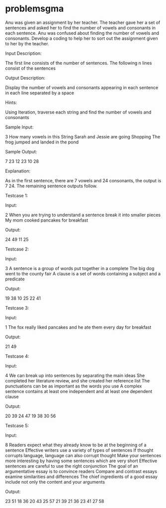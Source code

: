 # problemsgma
Anu was given an assignment by her teacher. The teacher gave her a set of sentences and asked her to find the number of vowels and consonants in each sentence. Anu was confused about finding the number of vowels and consonants. Develop a coding to help her to sort out the assignment given to her by the teacher.

Input Description:

The first line consists of the number of sentences. The following n lines consist of the sentences

Output Description: 

Display the number of vowels and consonants appearing in each sentence in each line separated by a space

Hints:

Using Iteration, traverse each string and find the number of vowels and consonants

Sample Input:

3
How many vowels in this String
Sarah and Jessie are going Shopping
The frog jumped and landed in the pond

Sample Output:

7 23
12 23
10 28

Explanation:

As in the first sentence, there are 7 vowels and 24 consonants, the output is 7 24. The remaining sentence outputs follow.

Testcase 1:

Input:

2
When you are trying to understand a sentence break it into smaller pieces
My mom cooked pancakes for breakfast

Output:

24 49
11 25


Testcase 2:

Input:

3
A sentence is a group of words put together in a complete
The big dog went to the county fair
A clause is a set of words containing a subject and a predicate

Output:

19 38
10 25
22 41

Testcase 3:

Input:

1
The fox really liked pancakes and he ate them every day for breakfast 

Output:

21 49

Testcase 4:

Input:

4
We can break up into sentences by separating the main ideas
She completed her literature review, and she created her reference list
The punctuations can be as important as the words you use
A complex sentence contains at least one independent and at least one dependent clause


Output:

20 39
24 47
19 38
30 56

Testcase 5:

Input:

8
Readers expect what they already know to be at the beginning of a sentence
Effective writers use a variety of types of sentences 
If thought corrupts language, language can also corrupt thought
Make your sentences more interesting by having some sentences which are very short
Effective sentences are careful to use the right conjunction
The goal of an argumentative essay is to convince readers
Compare and contrast essays examine similarities and differences
The chief ingredients of a good essay include not only the content and your arguments

Output:

23 51
18 36
20 43
25 57
21 39
21 36
23 41
27 58
